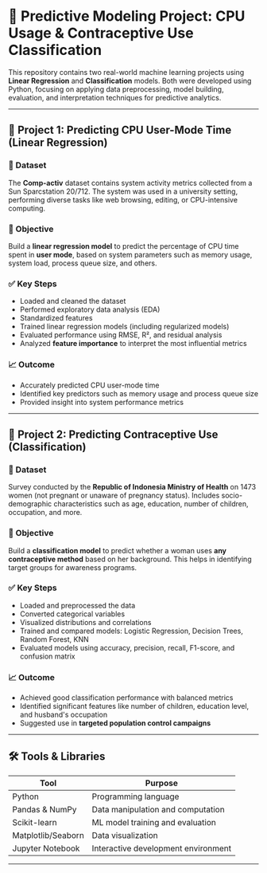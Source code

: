 # 🤖 Predictive Modeling Project: CPU Usage & Contraceptive Use Classification

This repository contains two real-world machine learning projects using **Linear Regression** and **Classification** models. Both were developed using Python, focusing on applying data preprocessing, model building, evaluation, and interpretation techniques for predictive analytics.

---

## 🧩 Project 1: Predicting CPU User-Mode Time (Linear Regression)

### 📄 Dataset
The **Comp-activ** dataset contains system activity metrics collected from a Sun Sparcstation 20/712. The system was used in a university setting, performing diverse tasks like web browsing, editing, or CPU-intensive computing.

### 🎯 Objective
Build a **linear regression model** to predict the percentage of CPU time spent in **user mode**, based on system parameters such as memory usage, system load, process queue size, and others.

### ✅ Key Steps
- Loaded and cleaned the dataset
- Performed exploratory data analysis (EDA)
- Standardized features
- Trained linear regression models (including regularized models)
- Evaluated performance using RMSE, R², and residual analysis
- Analyzed **feature importance** to interpret the most influential metrics

### 📈 Outcome
- Accurately predicted CPU user-mode time
- Identified key predictors such as memory usage and process queue size
- Provided insight into system performance metrics

---

## 🧩 Project 2: Predicting Contraceptive Use (Classification)

### 📄 Dataset
Survey conducted by the **Republic of Indonesia Ministry of Health** on 1473 women (not pregnant or unaware of pregnancy status). Includes socio-demographic characteristics such as age, education, number of children, occupation, and more.

### 🎯 Objective
Build a **classification model** to predict whether a woman uses **any contraceptive method** based on her background. This helps in identifying target groups for awareness programs.

### ✅ Key Steps
- Loaded and preprocessed the data
- Converted categorical variables
- Visualized distributions and correlations
- Trained and compared models: Logistic Regression, Decision Trees, Random Forest, KNN
- Evaluated models using accuracy, precision, recall, F1-score, and confusion matrix

### 📈 Outcome
- Achieved good classification performance with balanced metrics
- Identified significant features like number of children, education level, and husband's occupation
- Suggested use in **targeted population control campaigns**

---

## 🛠️ Tools & Libraries

| Tool            | Purpose                            |
|------------------|-------------------------------------|
| Python           | Programming language               |
| Pandas & NumPy   | Data manipulation and computation  |
| Scikit-learn     | ML model training and evaluation   |
| Matplotlib/Seaborn| Data visualization                |
| Jupyter Notebook | Interactive development environment|

---

